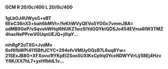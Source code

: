 #### GCM R 20/0c/400 L 20/0c/400
**1gLbOJ4UWyn5+oBT**<br/>**6EeC36nX5+bah6bMVt+/feKhWVyQEVo5YOGc7vmmJBA=**<br/>**udMB9GeP/vSqvohWHqI6NUKZ1wzSIYdGQYktQDSJo454EVma6lW3TMZ4hacNePPrwVGUqnUEJQ+j0ipY...**<br/><br/>
**mhRgP2oTXG+JvdMv**<br/>**6of6fbWPi411SBftJCYC+294efvVMUyOQzB7L6uq8Yw=**<br/>**21SExJB8G+XFXovv/RYKpEIZSoo5UXlKxCpVq0YceNDWYVrLij1l8Ej4HzvY6K/XX7hL7+yxHfbhlL1v...**